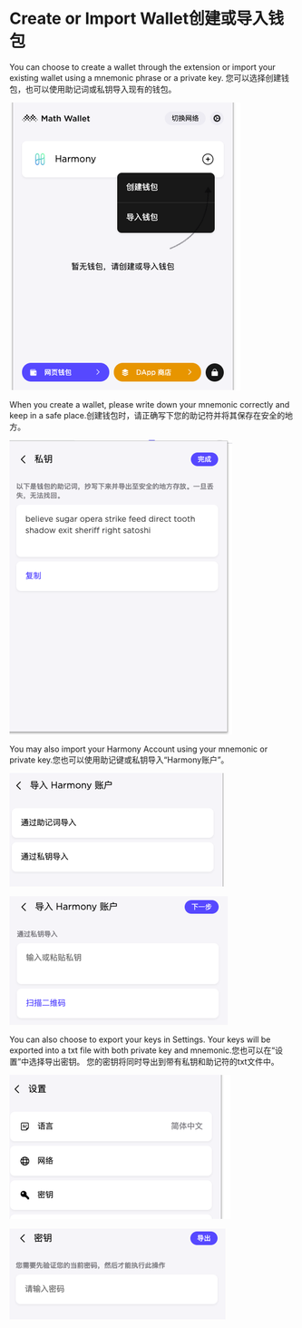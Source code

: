 # Create or Import Wallet创建或导入钱包

You can choose to create a wallet through the extension or import your existing wallet using a mnemonic phrase or a private key. 您可以选择创建钱包，也可以使用助记词或私钥导入现有的钱包。

![](../../.gitbook/assets/image%20%2828%29.png)

When you create a wallet, please write down your mnemonic correctly and keep in a safe place.创建钱包时，请正确写下您的助记符并将其保存在安全的地方。

![](../../.gitbook/assets/image%20%2816%29.png)

You may also import your Harmony Account using your mnemonic or private key.您也可以使用助记键或私钥导入“Harmony账户”。

![](../../.gitbook/assets/image%20%2813%29.png)

![](../../.gitbook/assets/image%20%2818%29.png)

You can also choose to export your keys in Settings. Your keys will be exported into a txt file with both private key and mnemonic.您也可以在“设置”中选择导出密钥。 您的密钥将同时导出到带有私钥和助记符的txt文件中。

![](../../.gitbook/assets/image%20%2819%29.png)

![](../../.gitbook/assets/image%20%2810%29.png)

